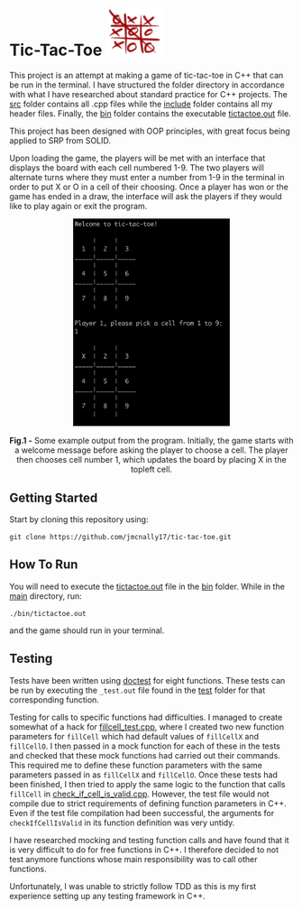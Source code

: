 # Tic-Tac-Toe <img src="./images/tictactoe.png" width=100>

This project is an attempt at making a game of tic-tac-toe in C++ that can be run in the terminal. I have structured the folder directory in accordance with what I have researched about standard practice for C++ projects. The [src](https://github.com/jmcnally17/tic-tac-toe/tree/main/src) folder contains all .cpp files while the [include](https://github.com/jmcnally17/tic-tac-toe/tree/main/include) folder contains all my header files. Finally, the [bin](https://github.com/jmcnally17/tic-tac-toe/tree/main/bin) folder contains the executable [tictactoe.out](https://github.com/jmcnally17/tic-tac-toe/blob/main/bin/tictactoe.out) file.

This project has been designed with OOP principles, with great focus being applied to SRP from SOLID.

Upon loading the game, the players will be met with an interface that displays the board with each cell numbered 1-9. The two players will alternate turns where they must enter a number from 1-9 in the terminal in order to put X or O in a cell of their choosing. Once a player has won or the game has ended in a draw, the interface will ask the players if they would like to play again or exit the program.

<p align="center">
  <img src="./images/tictactoe-output.png" width="55%">
</p>

<p align="center">
  <b>Fig.1 -</b> Some example output from the program. Initially, the game starts with a welcome message before asking the player to choose a cell. The player then chooses cell number 1, which updates the board by placing X in the topleft cell.
</p>

## Getting Started

Start by cloning this repository using:

```
git clone https://github.com/jmcnally17/tic-tac-toe.git
```

## How To Run

You will need to execute the [tictactoe.out](https://github.com/jmcnally17/tic-tac-toe/blob/main/bin/tictactoe.out) file in the [bin](https://github.com/jmcnally17/tic-tac-toe/tree/main/bin) folder. While in the [main](https://github.com/jmcnally17/tic-tac-toe) directory, run:

```
./bin/tictactoe.out
```

and the game should run in your terminal.

## Testing

Tests have been written using [doctest](https://github.com/doctest/doctest) for eight functions. These tests can be run by executing the `_test.out` file found in the [test](https://github.com/jmcnally17/tic-tac-toe/tree/main/test) folder for that corresponding function.

Testing for calls to specific functions had difficulties. I managed to create somewhat of a hack for [fillcell_test.cpp](https://github.com/jmcnally17/tic-tac-toe/blob/main/test/fillcell_test.cpp), where I created two new function parameters for `fillCell` which had default values of `fillCellX` and `fillCellO`. I then passed in a mock function for each of these in the tests and checked that these mock functions had carried out their commands. This required me to define these function parameters with the same parameters passed in as `fillCellX` and `fillCellO`. Once these tests had been finished, I then tried to apply the same logic to the function that calls `fillCell` in [check_if_cell_is_valid.cpp](https://github.com/jmcnally17/tic-tac-toe/blob/main/src/check_if_cell_is_valid.cpp). However, the test file would not compile due to strict requirements of defining function parameters in C++. Even if the test file compilation had been successful, the arguments for `checkIfCellIsValid` in its function definition was very untidy.

I have researched mocking and testing function calls and have found that it is very difficult to do for free functions in C++. I therefore decided to not test anymore functions whose main responsibility was to call other functions.

Unfortunately, I was unable to strictly follow TDD as this is my first experience setting up any testing framework in C++.
